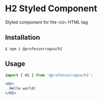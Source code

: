 # H2 Styled Component

Styled component for the `<h2>` HTML tag

## Installation

```
$ npm i @professorragna/h2
```

## Usage

```jsx
import { H2 } from '@professorragna/h2';

<H2>
  Hello world!
</H2>
```
